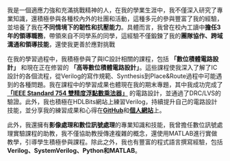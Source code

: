 我是一個適應力強和充滿挑戰精神的人，在我的學業生涯中，我不僅深入研究了專業知識，還積極參與各種校內外的社團和活動，這種多元的參與豐富了我的經驗，並培養了我在**不同情境下的韌性和抗壓能力**。具體而言，我曾在校內工讀中**擔任3年的領導職務**，帶領來自不同學系的同學，這經驗不僅鍛鍊了我的**團隊協作、跨域溝通和領導技能**，還使我更善於應對挑戰

在我的學習過程中，我積極參與了與IC設計相關的課程，包括 **「數位積體電路設計」** 和現在正在修習的 **「高等數位積體電路設計」**。這些課程使我深入了解了IC設計的各個流程，從Verilog的寫作規範、Synthesis到Place&Route過程中可能遇到的各種問題。我在課程中的學習成果也體現在我的期末專題，其中我成功完成了 [**「IEEE Standard 754 雙精度浮點數乘法器」**](../project-pages/floating_point_multiplier.html) 的電路設計，並通過了DRC/LVS的驗證。此外，我也積極在HDLBits網站上練習Verilog，持續提升自己的電路設計技能，並分享我的練習成果和心得在[**GitHub**](https://github.com/anlit75/HDLBits)和[**個人網站**](../index.html)上。

此外，我還擁有**影像處理和數位訊號處理**的專業知識和技能，我曾擔任數位訊號處理實驗課程的助教，我不僅協助教授傳達複雜的概念，還使用MATLAB進行實做教學，引導學生積極參與課程。除此之外，我也有豐富的程式語言撰寫經驗，包括**Verilog、SystemVerilog、Python和MATLAB**。
